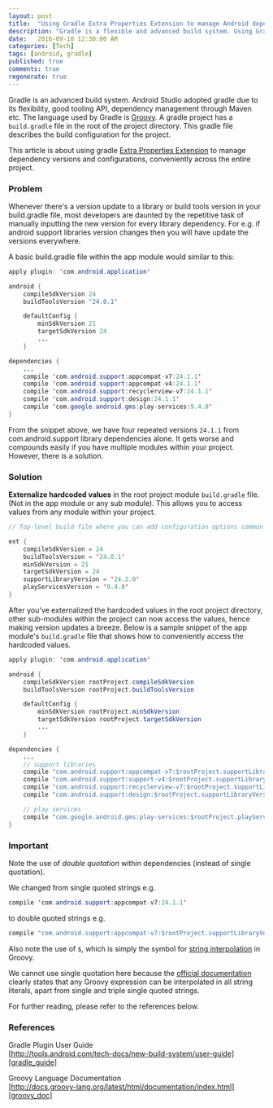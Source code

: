 ```yaml
---
layout: post
title:  "Using Gradle Extra Properties Extension to manage Android dependencies version"
description: "Gradle is a flexible and advanced build system. Using Gradle Extra property we can conveniently manage Android dependencies, SDK and buildTools version"
date:   2016-09-10 12:30:00 AM
categories: [Tech]
tags: [android, gradle]
published: true
comments: true
regenerate: true
---
```


Gradle is an advanced build system. Android Studio adopted gradle due to its flexibility, good tooling API, dependency management through Maven etc. The language used by Gradle is [Groovy][groovy_site]. A gradle project has a ```build.gradle``` file in the root of the project directory. This gradle file describes the build configuration for the project.

This article is about using gradle [Extra Properties Extension][extra_properties_extension] to manage dependency versions and configurations, conveniently across the entire project.


### Problem

Whenever there's a version update to a library or build tools version in your build.gradle file, most developers are daunted by the repetitive task of manually inputting the new version for every library dependency. For e.g. if android support libraries version changes then you will have update the versions everywhere.

A basic build.gradle file within the app module would similar to this:

```java
apply plugin: 'com.android.application'

android {
    compileSdkVersion 24
    buildToolsVersion "24.0.1"

    defaultConfig {
        minSdkVersion 21
        targetSdkVersion 24
        ...
    }

dependencies {
    ...
    compile 'com.android.support:appcompat-v7:24.1.1'
    compile 'com.android.support:appcompat-v4:24.1.1'
    compile 'com.android.support:recyclerview-v7:24.1.1'
    compile 'com.android.support:design:24.1.1'
    compile 'com.google.android.gms:play-services:9.4.0'
}
```

From the snippet above, we have four repeated versions ```24.1.1``` from com.android.support library dependencies alone. It gets worse and compounds easily if you have multiple modules within your project. However, there is a solution.

### Solution

**Externalize hardcoded values** in the root project module ```build.gradle``` file. (Not in the app module or any sub module). This allows you to access values from any module within your project.

```java
// Top-level build file where you can add configuration options common to all sub-projects/modules.

ext {
    compileSdkVersion = 24
    buildToolsVersion = '24.0.1'
    minSdkVersion = 21
    targetSdkVersion = 24
    supportLibraryVersion = '24.2.0'
    playServicesVersion = '9.4.0'
}
```

After you've externalized the hardcoded values in the root project directory, other sub-modules within the project can now access the values, hence making version updates a breeze. Below is a sample snippet of the app module's ```build.gradle``` file that shows how to conveniently access the hardcoded values.

```java
apply plugin: 'com.android.application'

android {
    compileSdkVersion rootProject.compileSdkVersion
    buildToolsVersion rootProject.buildToolsVersion

    defaultConfig {
        minSdkVersion rootProject.minSdkVersion
        targetSdkVersion rootProject.targetSdkVersion
        ...
    }

dependencies {
    ...
    // support libraries
    compile "com.android.support:appcompat-v7:$rootProject.supportLibraryVersion"
    compile "com.android.support:support-v4:$rootProject.supportLibraryVersion"
    compile "com.android.support:recyclerview-v7:$rootProject.supportLibraryVersion"
    compile "com.android.support:design:$rootProject.supportLibraryVersion"

    // play services
    compile "com.google.android.gms:play-services:$rootProject.playServicesVersion"
}
```

### Important

Note the use of *double quotation* within dependencies (instead of single quotation).

We changed from single quoted strings e.g.

```java
compile 'com.android.support:appcompat-v7:24.1.1'
```

to double quoted strings e.g.

```java
compile "com.android.support:appcompat-v7:$rootProject.supportLibraryVersion"
```

Also note the use of ```$```, which is simply the symbol for [string interpolation][groovy_interpolation] in Groovy.

We cannot use single quotation here because the [official documentation][groovy_interpolation] clearly states that any Groovy expression can be interpolated in all string literals, apart from single and triple single quoted strings.

For further reading, please refer to the references below.

### References

Gradle Plugin User Guide  
[http://tools.android.com/tech-docs/new-build-system/user-guide][gradle_guide]  

Groovy Language Documentation  
[http://docs.groovy-lang.org/latest/html/documentation/index.html][groovy_doc]







[gradle_guide]: http://tools.android.com/tech-docs/new-build-system/user-guide
[groovy_interpolation]: http://docs.groovy-lang.org/latest/html/documentation/index.html#_string_interpolation
[groovy_doc]: http://docs.groovy-lang.org/latest/html/documentation/index.html
[groovy_site]: http://groovy-lang.org/
[extra_properties_extension]: https://docs.gradle.org/current/dsl/org.gradle.api.plugins.ExtraPropertiesExtension.html
